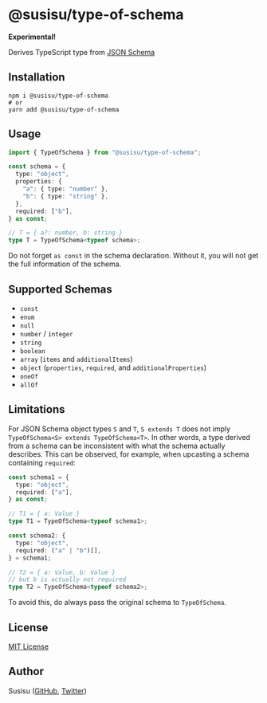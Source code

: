 # @susisu/type-of-schema
**Experimental!**

Derives TypeScript type from [JSON Schema](https://json-schema.org/)

## Installation
``` shell
npm i @susisu/type-of-schema
# or
yarn add @susisu/type-of-schema
```

## Usage
``` typescript
import { TypeOfSchema } from "@susisu/type-of-schema";

const schema = {
  type: "object",
  properties: {
    "a": { type: "number" },
    "b": { type: "string" },
  },
  required: ["b"],
} as const;

// T = { a?: number, b: string }
type T = TypeOfSchema<typeof schema>;
```

Do not forget `as const` in the schema declaration. Without it, you will not get the full information of the schema.

## Supported Schemas
- `const`
- `enum`
- `null`
- `number` / `integer`
- `string`
- `boolean`
- `array` (`items` and `additionalItems`) 
- `object` (`properties`, `required`, and `additionalProperties`)
- `oneOf`
- `allOf`

## Limitations
For JSON Schema object types `S` and `T`, `S extends T` does not imply `TypeOfSchema<S> extends TypeOfSchema<T>`. In other words, a type derived from a schema can be inconsistent with what the schema actually describes. This can be observed, for example, when upcasting a schema containing `required`:

``` typescript
const schema1 = {
  type: "object",
  required: ["a"],
} as const;

// T1 = { a: Value }
type T1 = TypeOfSchema<typeof schema1>;

const schema2: {
  type: "object",
  required: ("a" | "b")[],
} = schema1;

// T2 = { a: Value, b: Value }
// but b is actually not required
type T2 = TypeOfSchema<typeof schema2>;
```

To avoid this, do always pass the original schema to `TypeOfSchema`.

## License
[MIT License](http://opensource.org/licenses/mit-license.php)

## Author
Susisu ([GitHub](https://github.com/susisu), [Twitter](https://twitter.com/susisu2413))
